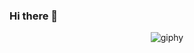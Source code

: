 ### Hi there 👋

<p align="center">
  <img src="https://github.com/GassinDev/GassinDev/assets/105039478/50f8d11c-2d3c-45f9-b629-8bcf7e8541ee" alt="giphy">
</p>
